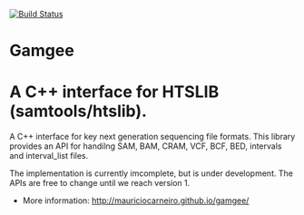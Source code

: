 [![Build Status](https://travis-ci.org/MauricioCarneiro/gamgee.png)](https://travis-ci.org/MauricioCarneiro/gamgee)

Gamgee
======

A C++ interface for HTSLIB (samtools/htslib).
=======

A C++ interface for key next generation sequencing file formats. This library
provides an API for handilng SAM, BAM, CRAM, VCF, BCF, BED, intervals and
interval_list files.

The implementation is currently imcomplete, but is under development. The APIs
are free to change until we reach version 1. 


- More information: http://mauriciocarneiro.github.io/gamgee/
